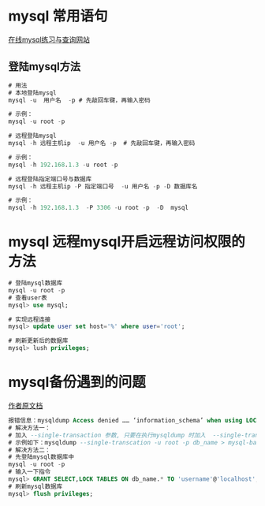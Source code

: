 # mysql 常用语句

[在线mysql练习与查询网站](https://www.liaoxuefeng.com/wiki/1177760294764384/1179611432985088)

## 登陆mysql方法
```sql
# 用法
# 本地登陆mysql
mysql -u  用户名  -p # 先敲回车键，再输入密码

# 示例：
mysql -u root -p 

# 远程登陆mysql
mysql -h 远程主机ip  -u 用户名 -p  # 先敲回车键，再输入密码

# 示例：
mysql -h 192.168.1.3 -u root -p 

# 远程登陆指定端口号与数据库
mysql -h 远程主机ip -P 指定端口号  -u 用户名 -p -D 数据库名

# 示例：
mysql -h 192.168.1.3  -P 3306 -u root -p  -D  mysql

```
# mysql 远程mysql开启远程访问权限的方法
```sql
# 登陆mysql数据库
mysql -u root -p
# 查看user表
mysql> use mysql;

# 实现远程连接
mysql> update user set host='%' where user='root';

# 刷新更新后的数据库
mysql> lush privileges;
```

# mysql备份遇到的问题
[作者原文档](https://www.ltsplus.com/mysql/fix-mysqldump-got-error-1044-access-denied-for-user-rootlocalhost-to-database-information_schema-when-using-lock-tables)
```sql
报错信息：mysqldump Access denied …… ‘information_schema’ when using LOCK TABLES
# 解决方法一：
# 加入 --single-transaction 参数, 只要在执行mysqldump 时加入  --single-transaction 参数，便不会出现错误
# 示例如下：mysqldump --single-transcation -u root -p db_name > mysql-bakup.sql
# 解决方法二：
# 先登陆mysql数据库中
mysql -u root -p
# 输入一下指令
mysql> GRANT SELECT,LOCK TABLES ON db_name.* TO 'username'@'localhost';
# 刷新mysql数据库
mysql> flush privileges;
```
